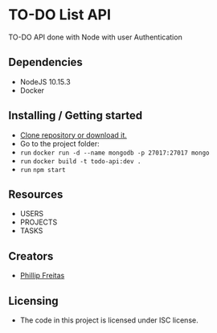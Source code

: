 # TO-DO List API
TO-DO API done with Node with user Authentication

## Dependencies

- NodeJS 10.15.3
- Docker

## Installing / Getting started

- [Clone repository or download it.](https://github.com/jpnathan/to-do-api)
- Go to the project folder:
- `run` `docker run -d --name mongodb -p 27017:27017 mongo`
- `run` `docker build -t todo-api:dev .`
- `run` `npm start`

## Resources

- USERS
- PROJECTS
- TASKS

## Creators
- [Phillip Freitas](https://github.com/jpnathan/)

## Licensing

- The code in this project is licensed under ISC license.
